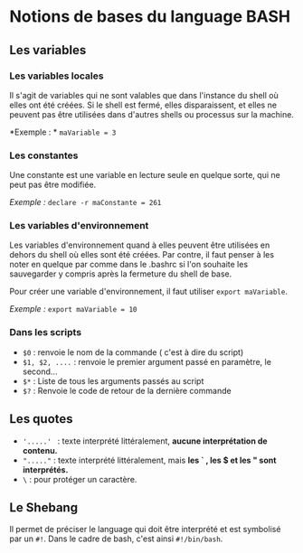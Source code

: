 # Notions de bases du language BASH

## Les variables

### Les variables locales 
Il s'agit de variables qui ne sont valables que dans l'instance du shell où elles ont été créées. Si le shell est fermé, elles disparaissent, et elles ne peuvent pas être utilisées dans d'autres shells ou processus sur la machine.  
 
 *Exemple : * `maVariable = 3`

### Les constantes
Une constante est une variable en lecture seule en quelque sorte, qui ne peut pas être modifiée. 

*Exemple :* `declare -r maConstante = 261`

### Les variables d'environnement
Les variables d'environnement quand à elles peuvent être utilisées en dehors du shell où elles sont été créées. 
Par contre, il faut penser à les noter en quelque par comme dans le .bashrc si l'on souhaite les sauvegarder y compris après la fermeture du shell de base. 

Pour créer une variable d'environnement, il faut utiliser `export maVariable`. 

*Exemple :* `export maVariable = 10`

### Dans les scripts
* `$0` : renvoie le nom de la commande ( c'est à dire du script)
* `$1, $2, ....` : renvoie le premier argument passé en paramètre, le second...
* `$*` : Liste de tous les arguments passés au script 
* `$?` : Renvoie le code de retour de la dernière commande 


## Les quotes
* `'.....' ` : texte interprété littéralement, **aucune interprétation de contenu.**
* `"....."`  : texte interprété littéralement, mais **les ` , les $ et les " sont interprétés.**
* `\` : pour protéger un caractère. 
  
## Le Shebang
Il permet de préciser le language qui doit être interprété et est symbolisé par un `#!`. 
Dans le cadre de bash, c'est ainsi `#!/bin/bash`. 

